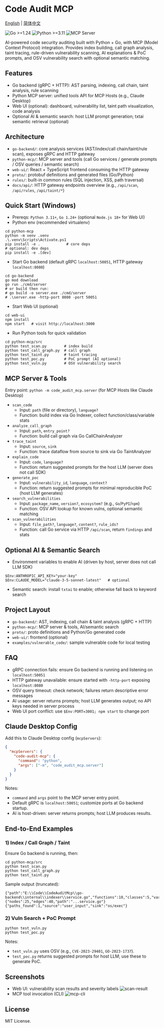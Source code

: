 # Code Audit MCP

[English](README.en.md) | [简体中文](README.md)

![Go >=1.24](https://img.shields.io/badge/Go-%3E%3D1.24-blue) ![Python >=3.11](https://img.shields.io/badge/Python-%3E%3D3.11-blue) ![MCP Server](https://img.shields.io/badge/MCP-server-green)

AI-powered code security auditing built with Python + Go, with MCP (Model Context Protocol) integration. Provides index building, call graph analysis, taint tracing, rule-driven vulnerability scanning, AI explanations & PoC prompts, and OSV vulnerability search with optional semantic matching.

## Features
- Go backend (gRPC + HTTP): AST parsing, indexing, call chain, taint analysis, rule scanning
- Python MCP server: unified tools API for MCP Hosts (e.g., Claude Desktop)
- Web UI (optional): dashboard, vulnerability list, taint path visualization, code analysis
- Optional AI & semantic search: host LLM prompt generation; txtai semantic retrieval (optional)

## Architecture
- `go-backend/`: core analysis services (AST/index/call chain/taint/rule scan), exposes gRPC and HTTP gateway
- `python-mcp/`: MCP server and tools (call Go services / generate prompts / OSV queries / semantic search)
- `web-ui/`: React + TypeScript frontend consuming the HTTP gateway
- `proto/`: protobuf definitions and generated files (Go/Python)
- `rules/`: built-in common rules (SQL injection, XSS, path traversal)
- `docs/api/`: HTTP gateway endpoints overview (e.g., `/api/scan`, `/api/rules`, `/api/taint/*`)

## Quick Start (Windows)
- Prereqs: `Python 3.11+`, `Go 1.24+` (optional `Node.js 18+` for Web UI)
- Python env (recommended virtualenv)
```
cd python-mcp
python -m venv .venv
.\.venv\Scripts\Activate.ps1
pip install -e .            # core deps
# optional: dev deps
pip install -e .[dev]
```
- Start Go backend (default gRPC `localhost:50051`, HTTP gateway `localhost:8080`)
```
cd go-backend
go mod download
go run ./cmd/server
# or build then run:
# go build -o server.exe ./cmd/server
# .\server.exe -http-port 8080 -port 50051
```
- Start Web UI (optional)
```
cd web-ui
npm install
npm start   # visit http://localhost:3000
```
- Run Python tools for quick validation
```
cd python-mcp/src
python test_scan.py        # index build
python test_call_graph.py  # call graph
python test_taint.py       # taint tracing
python test_poc.py         # PoC prompt (AI optional)
python test_vuln.py        # OSV vulnerability search
```

## MCP Server & Tools
Entry point: `python -m code_audit_mcp.server` (for MCP Hosts like Claude Desktop)

- `scan_code`
  - Input: `path` (file or directory), `language?`
  - Function: build index via Go Indexer, collect function/class/variable stats
- `analyze_call_graph`
  - Input: `path`, `entry_point?`
  - Function: build call graph via Go CallChainAnalyzer
- `trace_taint`
  - Input: `source`, `sink`
  - Function: trace dataflow from source to sink via Go TaintAnalyzer
- `explain_code`
  - Input: `code`, `language?`
  - Function: return suggested prompts for the host LLM (server does not call SDK)
- `generate_poc`
  - Input: `vulnerability_id`, `language`, `context?`
  - Function: return suggested prompts for minimal reproducible PoC (host LLM generates)
- `search_vulnerabilities`
  - Input: `package_name`, `version?`, `ecosystem?` (e.g., `Go`/`PyPI`/`npm`)
  - Function: OSV API lookup for known vulns, optional semantic matching
- `scan_vulnerabilities`
  - Input: `file_path?`, `language?`, `content?`, `rule_ids?`
  - Function: call Go service via HTTP `/api/scan`, return `findings` and stats

## Optional AI & Semantic Search
- Environment variables to enable AI (driven by host, server does not call LLM SDK)
```
$Env:ANTHROPIC_API_KEY="your-key"
$Env:CLAUDE_MODEL="claude-3-5-sonnet-latest"   # optional
```
- Semantic search: install `txtai` to enable; otherwise fall back to keyword search

## Project Layout
- `go-backend/`: AST, indexing, call chain & taint analysis (gRPC + HTTP)
- `python-mcp/`: MCP server & tools, AI/semantic search
- `proto/`: proto definitions and Python/Go generated code
- `web-ui/`: frontend (optional)
- `examples/vulnerable_code/`: sample vulnerable code for local testing

## FAQ
- gRPC connection fails: ensure Go backend is running and listening on `localhost:50051`
- HTTP gateway unavailable: ensure started with `-http-port` exposing `localhost:8080`
- OSV query timeout: check network; failures return descriptive error messages
- AI usage: server returns prompts; host LLM generates output; no API keys needed in server process
- Web UI port conflict: use `$Env:PORT=3001; npm start` to change port

## Claude Desktop Config
Add this to Claude Desktop config (`mcpServers`):
```json
{
  "mcpServers": {
    "code-audit-mcp": {
      "command": "python",
      "args": ["-m", "code_audit_mcp.server"]
    }
  }
}
```
Notes:
- `command` and `args` point to the MCP server entry point.
- Default gRPC is `localhost:50051`; customize ports at Go backend startup.
- AI is host-driven: server returns prompts; host LLM produces results.

## End-to-End Examples
### 1) Index / Call Graph / Taint
Ensure Go backend is running, then:
```
cd python-mcp/src
python test_scan.py
python test_call_graph.py
python test_taint.py
```
Sample output (truncated):
```
{"path":"E:\\Code\\CodeAuditMcp\\go-backend\\internal\\indexer\\service.go","functions":10,"classes":5,"variables":50}
{"nodes":25,"edges":40,"path":"...service.go"}
{"paths_found":1,"source":"user_input","sink":"os/exec"}
```

### 2) Vuln Search + PoC Prompt
```
python test_vuln.py
python test_poc.py
```
Notes:
- `test_vuln.py` uses OSV (e.g., `CVE-2023-29401`, `GO-2023-1737`).
- `test_poc.py` returns suggested prompts for host LLM; use these to generate PoC.

## Screenshots
- Web UI: vulnerability scan results and severity labels
![scan-result](docs/assets/ui_scan_result.png)
- MCP tool invocation (CLI)
![mcp-cli](docs/assets/cli_mcp_call.png)

## License
MIT License.